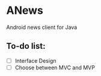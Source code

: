 # ANews

Android news client for Java 

## To-do list:
- [ ] Interface Design
- [ ] Choose between MVC and MVP
